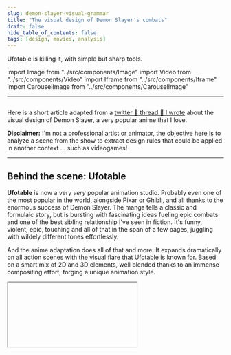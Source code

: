 ```yaml
---
slug: demon-slayer-visual-grammar
title: "The visual design of Demon Slayer's combats"
draft: false
hide_table_of_contents: false
tags: [design, movies, analysis]
---
```


Ufotable is killing it, with simple but sharp tools.

<!--truncate-->

import Image from "../src/components/Image"
import Video from "../src/components/Video"
import Iframe from "../src/components/Iframe"
import CarouselImage from "../src/components/CarouselImage"

---

<Image srcImage="img/illustrations/demonSlayer0.png" altText="inosuke-surprised" legend="An anime article? What is this?" />

Here is a short article adapted from a [twitter 🧵 thread 🧵 I wrote](https://twitter.com/scinema_x/status/1609959007728373760) about the visual design of Demon Slayer, a very popular anime that I love.

**Disclaimer:** I'm not a professional artist or animator, the objective here is to analyze a scene from the show to extract design rules that could be applied in another context ... such as videogames!

---

## Behind the scene: Ufotable

**Ufotable** is now a very *very* popular animation studio. Probably even one of the most popular in the world, alongside Pixar or Ghibli, and all thanks to the enormous success of Demon Slayer.
The manga tells a classic and formulaic story, but is bursting with fascinating ideas fueling epic combats and one of the best sibling relationship I've seen in fiction.
It's funny, violent, epic, touching and all of that in the span of a few pages, juggling with wildely different tones effortlessly.

And the anime adaptation does all of that and more. It expands dramatically on all action scenes with the visual flare that Ufotable is known for. Based on a smart mix of 2D and 3D elements, well blended thanks to an immense compositing effort, forging a unique animation style.

<Iframe srcUrl="https://www.youtube.com/embed/yo1Rn8za-Uo" legend="Breakdown of a Heaven's Feel shot, the prior work of Ufotable before Demon Slayer" />
<br/>

If you are more curious about Ufotable and how they work, I'd recommend [this interview of Yuichi Terao](https://www.animenewsnetwork.com/feature/2018-01-10/interview-yuichi-terao-chief-of-ufotable-digital-team/.125658), compositing director at Ufotable.

This 2D/3D DNA is of course found in Demon Slayer with smooth camera movements framing 2D characters in 3D environments or the different breathing techniques which are built from 2D animation painted on top of 3D renders.

<CarouselImage srcImages={["img/illustrations/demonSlayer1.png", "img/illustrations/demonSlayer2.png"]} keyInit="demonSlayer1" />

Often very appealing but sometimes you end up with badly shaded flesh tentacles that don't seem like they belong in the frame.

<Image srcImage="img/illustrations/demonSlayer3.png" altText="flesh-tentacles" legend="Not their best work..." />
<br/>

A lot of animators are contributing to the success of Ufotable, but the most famous one has to be Nozomu Abe, responsible of most of the "money" shots of the first 2 seasons of the show.

<CarouselImage srcImages={["img/illustrations/demonSlayer4.png", "img/illustrations/demonSlayer5.png", "img/illustrations/demonSlayer6.png", "img/illustrations/demonSlayer7.png"]} keyInit="demonSlayer2" />

## The scene

But enough with the introduction! Let's take a shot and analyze it :

<br/>
<Video srcVideo="img/illustrations/demonslayer/0 - Base.mp4" legend="A shot from season 2 episode 9" />
<br/>

**Why this shot?**

1. Pretty simple framing so better to see the VFX and compositing techniques I want to talk about
2. Still very action-packed, with 5 attacks in 8 seconds!
3. It's a very personal thought, but I really like Inosuke's animation in the show

### Animation

Let's begin by looking at the animation frames to understand the base material. Most of the action is **animated at 12 frames per seconds**, one drawing per 2 frames, or "on twos".

But there are exceptions, the shot can dynamically change if the action needs it like this body rotation: 4 drawings in 4 frames, with motion blur directly drawn in. Other slowmo effects are also animated "on ones" to create a better smoothing feeling.

<CarouselImage srcImages={["img/illustrations/demonSlayer8.png", "img/illustrations/demonSlayer9.png", "img/illustrations/demonSlayer10.png", "img/illustrations/demonSlayer11.png"]} keyInit="demonSlayer3" />

The action follows a simple but effective rythm:

1. **Prepare (long)**
2. **Strike (short)**
3. **Relax (long)**

The strike itself is often made in just one frame, with a brutal change of pose:

<CarouselImage srcImages={["img/illustrations/demonSlayer12.png", "img/illustrations/demonSlayer13.png"]} keyInit="demonSlayer4" />

But the **preparation and effect of the strike are felt for a long long time on the character pose**. Here is a video to visualize what I mean (each point is a different drawing, red dots mark important pose changes) :

<br/>
<Video srcVideo="img/illustrations/demonslayer/5 - Animation.mp4" legend="Animation breakdown" />
<br/>

Demon Slayer's fight choregraphies are forged in this rythm, sometimes adding slowmo to artificially create breathing moments in very hectic scenes.

### Center framed

Now that we know what we work with, we can look at the first principle: center framed.

<br/>
<Video srcVideo="img/illustrations/demonslayer/1 - Framing.mp4" legend="Framing breakdown" />
<br/>

Action is compressed at the center of the frame so that the eye doesn't have to move too much, in order to follow what is happening without getting tired despite the intensity. This is something planned at the storyboard stage obviously.

It's a classic principle in the action movies, easing a lot the editing work in post-production.
One of the best examples you can found is *Mad Max: Fury Road*:

<br/>
<Iframe srcUrl="https://www.youtube.com/embed/CR7ejkmf8Y4" legend="DP John Seale about Mad Max Fury Road" />

### Camera Shake

Second technique still on the camera side: shake. This **camera shake is animated at 24fps**, helping to fluidify the overall 12 fps animation. Here is a visualization of the camera shake added on top of the basic animation:

<br/>
<Video srcVideo="img/illustrations/demonslayer/2 - CameraShake.mp4" legend="Camera Shake breakdown" />
<br/>

On top of it, on each impact, the **camera is bumped in the direction of the strike**. This shake add articifial motion blur which makes the impact frames even more chaotic (in a good way)!

<Image srcImage="img/illustrations/demonSlayer14.png" altText="blurry-strike" legend="A blurry strike (it gets less blurry afterwards)" />

And here is the shot without any camera shake, immediately very different (stabilized by hand, forgive the small issues):

<br/>
<Video srcVideo="img/illustrations/demonslayer/2 - CameraShake Stab.mp4" legend="Shot without camera shake" />
<br/>

### Light

To see the third technique, we better switch the shot to black and white:

<br/>
<Video srcVideo="img/illustrations/demonslayer/0 - Base B&W.mp4" legend="Shot B&W" />
<br/>

With that, you should see how it **flashes** in intensity.

Each sword strike is announced by a *glint* on the sword, then reinforced by a light shape and sparks.
Conversely, each fabric strike is announced by a softer, blurrier light invading the screen.

<CarouselImage srcImages={["img/illustrations/demonSlayer12.png", "img/illustrations/demonSlayer15.png"]} keyInit="demonSlayer4" />

Beyond the form that the light takes, the **light color is also important: blue for the sword, purple for the enemy, gold for the sparks**. All of this combined gives us very clear signals about who is doing what and when.

<br/>
<Video srcVideo="img/illustrations/demonslayer/3 - Light.mp4" legend="Light breakdown" />
<br/>

### Impact Frames

The last light principle is quite widespread but Ufotable excels at it: impact frames. The idea is to **insert a particularly contrasted frame at the moment of impact to give it an additional visual *impact***:

<CarouselImage srcImages={["img/illustrations/demonSlayer16.png", "img/illustrations/demonSlayer17.png", "img/illustrations/demonSlayer18.png"]} keyInit="demonSlayer5" />

Here the impact frames are rather timid, creating contrast by darkening areas, but if we go back to Nozomu Abe, he applies this technique absolutely all the time in his shots by **creating contrast thanks to the silhouettes** of the characters:

<br/>
<Video srcVideo="img/illustrations/demonslayer/AbeImpact.mp4" legend="Impact frames in Nozomu Abe shots" />
<br/>

## Conclusion

There would still be a lot to say but I'm really not an expert so I'll stop there! The sound also plays a key role and I find the sound design of Ufotable quite fantastic on this series.

The purpose of all this visual and sound grammar, simple but perfectly applied, is to **base the viewing experience on the feeling of things rather than on their perfect understanding**.

These techniques are not magic, they only accentuate the initial animation, they do not replace anything. They interest me as a science communicator and game designer for their “unconsciously didactic” side.

<br/>
<Video srcVideo="img/illustrations/demonslayer/4 - Explanation.mp4" legend="Shot full breakdown" />
<br/>

For example, the game _Sifu_ shares some of this DNA on its visual feedbacks:

<CarouselImage srcImages={["img/illustrations/sifu1.png", "img/illustrations/sifu2.png", "img/illustrations/sifu3.png", "img/illustrations/sifu4.png"]} keyInit="sifu1" />

The realization of Ufotable on Demon Slayer is not exempt from any reproach but remains very impressive for a series... and considering how the manga evolves, we are going to be entitled to beautiful things in animation until the end!

<Image srcImage="img/illustrations/demonSlayerFinal.png" altText="ufotable" legend="Let them cook :)" />

